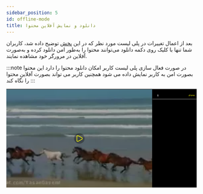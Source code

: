 ```yaml
---
sidebar_position: 5
id: offline-mode
title: دانلود و نمایش آفلاین محتوا
---
```


بعد از اعمال تغییرات در پلی ‌لیست مورد نظر که در این [پخش](./playlist.md) توضیح داده شد، کاربران شما تنها با کلیک روی
دکمه دانلود می‌توانند محتوا را به‌طور امن دانلود کرده و به‌صورت آفلاین در مرورگر خود مشاهده نمایند.

:::note
در صورت فعال سازی پلی لیست کاربر امکان دانلود محتوا را دارد این محتوا بصورت امن به کاربر نمایش داده می شود همچنین کاربر
می تواند بصورت آفلاین محتوا را نگاه کند
:::

![Image](./img/11.png)